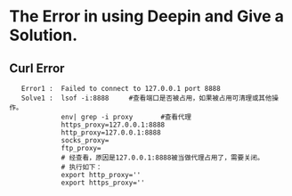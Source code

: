 # The Error in using Deepin and Give a Solution.
## Curl Error
       Error1 :  Failed to connect to 127.0.0.1 port 8888
       Solve1 :  lsof -i:8888     #查看端口是否被占用，如果被占用可清理或其他操作。
                 env| grep -i proxy       #查看代理
                 https_proxy=127.0.0.1:8888
                 http_proxy=127.0.0.1:8888
                 socks_proxy=
                 ftp_proxy=
                 # 经查看，原因是127.0.0.1:8888被当做代理占用了，需要关闭。
                 # 执行如下：
                 export http_proxy=''
                 export https_proxy=''
                 
